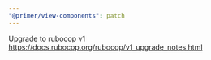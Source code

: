 ```yaml
---
"@primer/view-components": patch
---
```


Upgrade to rubocop v1 https://docs.rubocop.org/rubocop/v1_upgrade_notes.html
